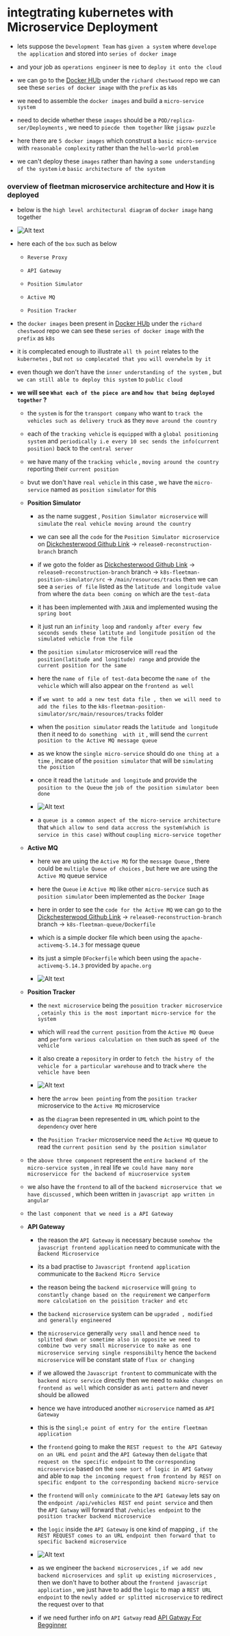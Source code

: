 # integtrating kubernetes with Microservice Deployment 

- lets suppose the `Development Team` has `given a system` where `develope the application` and stored into `series of docker image`

- and your job as `operations engineer` is nee to `deploy it onto the cloud`

- we can go to the [Docker HUb](https://hub.docker.com) under the `richard chestwood` repo we can see these `series of docker image` with the `prefix` as `k8s`

- we need to assemble the `docker images` and build a `micro-service system` 

- need to decide whether these `images` should be a `POD/replica-ser/Deployments` , we need to `piecde them together` like `jigsaw puzzle`

- here there are `5 docker images` which construst a `basic micro-service` with `reasonable complexity` rather than the `hello-world problem`

- we can't deploy these `images` rather than having a `some understanding of the system` i.e `basic architecture of the system`

### overview of fleetman microservice architecture and How it is deployed

- below is the `high level architectural diagram` of `docker image` hang together

- ![Alt text](image-9.png)

- here each of the `box` such as below
  
  - `Reverse Proxy`
  
  - `API Gateway` 
  
  - `Position Simulator`
  
  - `Active MQ`
  
  - `Position Tracker`

- the `docker images` been present in [Docker HUb](https://hub.docker.com) under the `richard chestwood` repo we can see these `series of docker image` with the `prefix` as `k8s`

- it is complecated enough to illustrate `all th point` relates to the `kubernetes` , but `not so complecated that you will overwhelm by it `

- even though we don't have the `inner understanding of the system` , but `we can still able to deploy this system` to `public cloud`

- **we will see `What each of the piece are` and `how that being deployed together` ?**
  
  - the `system` is for the `transport company` who want to `track the vehicles such as delivery truck` as they `move around the country`
  
  - each of the `tracking vehicle` is `equipped` with a `global positioning system` and `periodically i.e every 10 sec sends the info(current position)` back to the `central server`
  
  - we have many of the `tracking vehicle` , `moving around the country` reporting their `current position`
  
  - bvut we don't have `real vehicle` in this  case , we have the `micro-service` named as `position simulator` for this 
  
  - **Position Simulator**
    
    - as the name suggest , `Position Simulator microservice` will `simulate` the `real vehicle moving around the country`
    
    - we can see all the `code` for the `Position Simulator microservice` on [Dickchesterwood Github Link](https://github.com/DickChesterwood/k8s-fleetman) &rarr; `release0-reconstruction-branch` branch
    
    - if we goto the folder as  [Dickchesterwood Github Link](https://github.com/DickChesterwood/k8s-fleetman) &rarr; `release0-reconstruction-branch` branch &rarr;  `k8s-fleetman-position-simulator/src` &rarr; `/main/resources/tracks` then we can see a `series of file` listed as the `latitude and longitude value` from where the `data been coming on` which are the `test-data`
    
    - it has been implemented with `JAVA` and implemented wusing the `spring boot` 
    
    - it just run an `infinity loop` and `randomly after every few seconds sends these latitute and longitude position od the simulated vehicle from the file` 
    
    - the `position simulator` microservice will `read` the `position(latitude and longitude) range` and provide the `current position for the same`
    
    - here the `name of file of test-data` become the `name of the vehicle` which will also appear on the `frontend as well`
    
    - if `we want to add a new test data file , then we will need to add the files `to the  `k8s-fleetman-position-simulator/src/main/resources/tracks` folder
    
    - when the `position simulator` reads the `latitude and longitude` then it need to `do something  with it` , will send the `current position to the Active MQ message queue`
    
    - as we know the `single micro-service` should do `one thing at a time` , incase of the `position simulator` that will be `simulating the position`
    
    - once it read the `latitude and longitude` and provide the `position to the Queue` the `job of the position simulator been done`
    
    - ![Alt text](image-10.png)
    
    - a `queue is a common aspect of the micro-service architecture` that `which allow to send data accross the system(which is service in this case)` without `coupling micro-service together`
    
  
  - **Active MQ**
    
    - here we are using the `Active MQ` for the `message Queue` , there could be `multiple Queue of choices` , but here we are using the `Active MQ` queue service
    
    - here the `Queue` i.e `Active MQ` like other `micro-service` such as `position simulator` been implemented as the `Docker Image`
    
    - here in order to see the `code for the Active MQ` we can go to the   [Dickchesterwood Github Link](https://github.com/DickChesterwood/k8s-fleetman) &rarr; `release0-reconstruction-branch` branch &rarr; `k8s-fleetman-queue/Dockerfile`
    
    - which is a simple docker file  which been using the `apache-activemq-5.14.3` for message queue
    
    - its just a simple `DFockerfile` which been using the `apache-activemq-5.14.3` provided by `apache.org`
    
    - ![Alt text](image-11.png)
    
  
  - **Position Tracker**
    
    - the `next microservice` being the `posuition tracker microservice` , `cetainly this is the most important micro-service for the system `
    
    - which will `read` the `current position` from the `Active MQ Queue` and `perform various calculation on them`  such as `speed of the vehicle ` 
    
    - it also create a `repository` in order to `fetch the histry of the vehicle for a particular warehouse` and to track `where the vehicle have been`
    
    -  ![Alt text](image-12.png)
    
    -  here the `arrow been pointing` from the `position tracker` microservice to the `Active MQ` microservice 
    
    - as the `diagram` been represented in `UML` which point to the `dependency` over here
    
    - the `Position Tracker` microservice  need the `Active MQ` queue to read the `current position send by the position simulator`
    
  
  - the `above three component` represent the `entire backend of the micro-service system` , in real life `we could have many more microservicce for the backend of miucroservice system`
  
  - we also have the `frontend` to all of the `backend microservice that we have discussed` , which been written in `javascript app written in  angular`
  
  - the `last component that we need is a API Gateway`
  
  
  - **API Gateway**
    
    - the reason the `API Gateway` is necessary because `somehow the javascript frontend application` need to communicate with the `Backend Microservice`
    
    - its a bad practise to `Javascript frontend application` communicate to the `Backend Micro Service`
    
    - the reason being the `backend microservice` will `going to constantly change based on the requirement` we can` perform more calculation on the poisition tracker and etc ` 
    
    - the  `backend microservice` system can be `upgraded , modified and generally engineered`
    
    - the `microservice` generally `very small` and hence `need to splitted down or sometime also in opposite we need to combine two very small microservice to make as one microservice serving single responsibilty`  hence the `backend microservice` will be constant state of `flux or changing`
    
    - if we allowed the `Javascript frontent` to communicate with the `backend micro service` directly then we need to `makke changes on frontend as well` which consider as `anti pattern` and never should be allowed
    
    - hence we have introduced another `microservice` named as `API Gateway`
    
    - this is the `singl;e point of entry for the entire fleetman application`
    
    - the `frontend` going to make the `REST request to the API Gateway on an URL end point` and the `API Gateway` then `deligate` that `request on the specific endpoint` to the `corresponding microservice` based on the `some sort of logic in API Gatway` and able to `map the incoming request from frontend by REST on specific endpont to the corresponding backend micro-service`
    
    - the `frontend` will `only comminicate` to the `API Gateway` lets say on the `endpoint /api/vehicles REST end point service`  and then the `API Gatway` will forward that `/vehicles endpoint` to the `position tracker backend microservice`
    
    - the `logic` inside the `API Gateway`  is one kind of mapping , `if the REST REQUEST comes to an URL endpoint then forward that to specific backend microservice` 
    
    - ![Alt text](image-13.png) 
    
    - as we engineer the `backend microservices` , `if we add new backend microservices and split up existing microservices` , then we don't have to bother about the `frontend javascript application` , we just have to add the `logic` to map  a `REST URL endpoint` to the `newly added or splitted microservice` to redirect the request over to that 
    
    - if we need further info on `API Gatway` read [API Gatway For Begginner](https://microservices.io/patterns/apigateway.html)